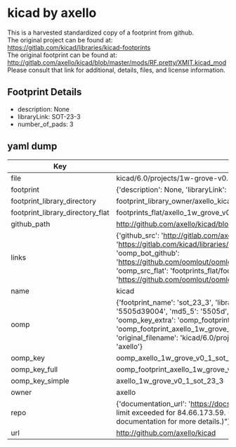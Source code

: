 # kicad by axello  
This is a harvested standardized copy of a footprint from github.  
The original project can be found at:  
https://gitlab.com/kicad/libraries/kicad-footprints  
The original footprint can be found at:
http://gitlab.com/axello/kicad/blob/master/mods/RF.pretty/XMIT.kicad_mod
Please consult that link for additional, details, files, and license information.  
## Footprint Details
* description: None  
* libraryLink: SOT-23-3  
* number_of_pads: 3  
## yaml dump  
| Key | Value |  
| --- | --- |  
| file | kicad/6.0/projects/1w-grove-v0.1/1w-grove-v0.1.pretty/SOT-23-3.kicad_mod |  
| footprint | {'description': None, 'libraryLink': 'SOT-23-3', 'number_of_pads': 3} |  
| footprint_library_directory | footprint_library_owner/axello_kicad |  
| footprint_library_directory_flat | footprints_flat/axello_1w_grove_v0_1_sot_23_3/working |  
| github_path | http://github.com/axello/kicad/blob/master/6.0/projects/1w-grove-v0.1/1w-grove-v0.1.pretty/SOT-23-3.kicad_mod |  
| links | {'github_src': 'http://gitlab.com/axello/kicad/blob/master/mods/RF.pretty/XMIT.kicad_mod', 'github_src_repo': 'https://gitlab.com/kicad/libraries/kicad-footprints', 'oomp_bot': 'footprints/axello_1w_grove_v0_1_sot_23_3/working', 'oomp_bot_github': 'https://github.com/oomlout/oomlout_oomp_footprint_bot/tree/main/footprints/axello_1w_grove_v0_1_sot_23_3/working', 'oomp_src_flat': 'footprints_flat/footprints_flat/axello_1w_grove_v0_1_sot_23_3/working', 'oomp_src_flat_github': 'https://github.com/oomlout/oomlout_oomp_footprint_src/tree/main/footprints_flat/axello_1w_grove_v0_1_sot_23_3/working'} |  
| name | kicad |  
| oomp | {'footprint_name': 'sot_23_3', 'library_name': '1w_grove_v0_1', 'md5': '5505d39004cf90a048fef5086e037f9b', 'md5_10': '5505d39004', 'md5_5': '5505d', 'md5_6': '5505d3', 'oomp_key': 'oomp_axello_1w_grove_v0_1_sot_23_3', 'oomp_key_extra': 'oomp_footprint_axello_1w_grove_v0_1_sot_23_3', 'oomp_key_full': 'oomp_footprint_axello_1w_grove_v0_1_sot_23_3_5505d3', 'oomp_key_simple': 'axello_1w_grove_v0_1_sot_23_3', 'original_filename': 'kicad/6.0/projects/1w-grove-v0.1/1w-grove-v0.1.pretty/SOT-23-3.kicad_mod', 'owner_name': 'axello'} |  
| oomp_key | oomp_axello_1w_grove_v0_1_sot_23_3 |  
| oomp_key_full | oomp_footprint_axello_1w_grove_v0_1_sot_23_3 |  
| oomp_key_simple | axello_1w_grove_v0_1_sot_23_3 |  
| owner | axello |  
| repo | {'documentation_url': 'https://docs.github.com/rest/overview/resources-in-the-rest-api#rate-limiting', 'message': "API rate limit exceeded for 84.66.173.59. (But here's the good news: Authenticated requests get a higher rate limit. Check out the documentation for more details.)"} |  
| url | http://github.com/axello/kicad |  

